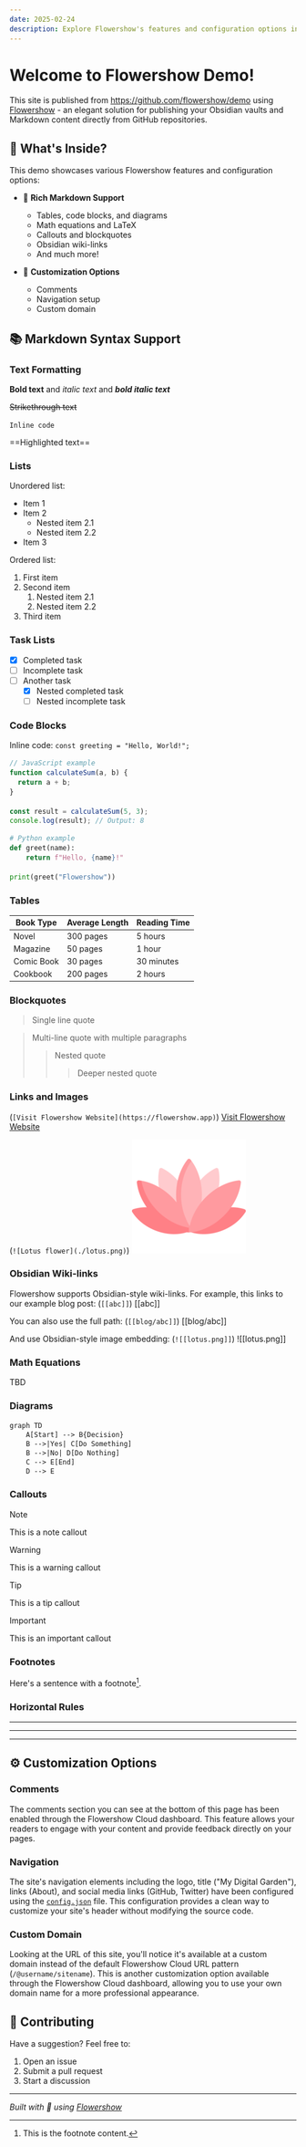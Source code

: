 ```yaml
---
date: 2025-02-24
description: Explore Flowershow's features and configuration options in this demo site!
---
```


# Welcome to Flowershow Demo! 

This site is published from https://github.com/flowershow/demo using [Flowershow](https://flowershow.app) - an elegant solution for publishing your Obsidian vaults and Markdown content directly from GitHub repositories.

## 🎯 What's Inside?

This demo showcases various Flowershow features and configuration options:

- 📝 **Rich Markdown Support**
  - Tables, code blocks, and diagrams
  - Math equations and LaTeX
  - Callouts and blockquotes
  - Obsidian wiki-links
  - And much more!

- 🎨 **Customization Options**
  - Comments
  - Navigation setup
  - Custom domain

## 📚 Markdown Syntax Support

### Text Formatting

**Bold text** and *italic text* and ***bold italic text***

~~Strikethrough text~~

`Inline code`

==Highlighted text==

### Lists

Unordered list:
* Item 1
* Item 2
  * Nested item 2.1
  * Nested item 2.2
* Item 3

Ordered list:
1. First item
2. Second item
   1. Nested item 2.1
   2. Nested item 2.2
3. Third item

### Task Lists

- [x] Completed task
- [ ] Incomplete task
- [ ] Another task
  - [x] Nested completed task
  - [ ] Nested incomplete task

### Code Blocks

Inline code: `const greeting = "Hello, World!";`

```javascript
// JavaScript example
function calculateSum(a, b) {
  return a + b;
}

const result = calculateSum(5, 3);
console.log(result); // Output: 8
```

```python
# Python example
def greet(name):
    return f"Hello, {name}!"

print(greet("Flowershow"))
```

### Tables

| Book Type | Average Length | Reading Time |
|-----------|---------------|--------------|
| Novel | 300 pages | 5 hours |
| Magazine | 50 pages | 1 hour |
| Comic Book | 30 pages | 30 minutes |
| Cookbook | 200 pages | 2 hours |

### Blockquotes

> Single line quote

> Multi-line quote
> with multiple paragraphs
> > Nested quote
> > > Deeper nested quote

### Links and Images

(`[Visit Flowershow Website](https://flowershow.app)`) [Visit Flowershow Website](https://flowershow.app)

(`![Lotus flower](./lotus.png)`) ![Lotus flower](./lotus.png)

### Obsidian Wiki-links

Flowershow supports Obsidian-style wiki-links. For example, this links to our example blog post: (`[[abc]]`) [[abc]]

You can also use the full path: (`[[blog/abc]]`) [[blog/abc]] 

And use Obsidian-style image embedding: (`![[lotus.png]]`) ![[lotus.png]] 

### Math Equations

TBD

### Diagrams

```mermaid
graph TD
    A[Start] --> B{Decision}
    B -->|Yes| C[Do Something]
    B -->|No| D[Do Nothing]
    C --> E[End]
    D --> E
```

### Callouts

> [!NOTE]
> This is a note callout

> [!WARNING]
> This is a warning callout

> [!TIP]
> This is a tip callout

> [!IMPORTANT]
> This is an important callout

### Footnotes

Here's a sentence with a footnote[^1].

[^1]: This is the footnote content.

### Horizontal Rules

---
***
___


## ⚙️ Customization Options

### Comments

The comments section you can see at the bottom of this page has been enabled through the Flowershow Cloud dashboard. This feature allows your readers to engage with your content and provide feedback directly on your pages.

### Navigation

The site's navigation elements including the logo, title ("My Digital Garden"), links (About), and social media links (GitHub, Twitter) have been configured using the [`config.json`](https://github.com/flowershow/demo/blob/main/config.json) file. This configuration provides a clean way to customize your site's header without modifying the source code.

### Custom Domain

Looking at the URL of this site, you'll notice it's available at a custom domain instead of the default Flowershow Cloud URL pattern (`/@username/sitename`). This is another customization option available through the Flowershow Cloud dashboard, allowing you to use your own domain name for a more professional appearance.


## 🤝 Contributing

Have a suggestion? Feel free to:
1. Open an issue
2. Submit a pull request
3. Start a discussion

---

*Built with 💖 using [Flowershow](https://flowershow.app)*
